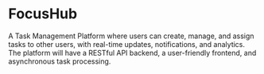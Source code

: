 # FocusHub
A Task Management Platform where users can create, manage, and assign tasks to other users, with real-time updates, notifications, and analytics. The platform will have a RESTful API backend, a user-friendly frontend, and asynchronous task processing.
